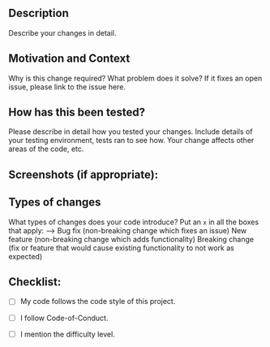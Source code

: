 <!--- Provide a general summary of your changes in the Title above -->

## Description
Describe your changes in detail.

## Motivation and Context
Why is this change required? What problem does it solve?
If it fixes an open issue, please link to the issue here.

## How has this been tested?
Please describe in detail how you tested your changes.
Include details of your testing environment, tests ran to see how.
Your change affects other areas of the code, etc.

## Screenshots (if appropriate):

## Types of changes
What types of changes does your code introduce? Put an `x` in all the boxes that apply: -->
Bug fix (non-breaking change which fixes an issue)
New feature (non-breaking change which adds functionality)
Breaking change (fix or feature that would cause existing functionality to not work as expected)

## Checklist:
<!--- Go over all the following points, and put an `x` in all the boxes that apply. -->
<!--- If you're unsure about any of these, don't hesitate to ask. We're here to help! -->
- [ ] My code follows the code style of this project.
- [ ] I follow Code-of-Conduct.
- [ ] I mention the difficulty level.


